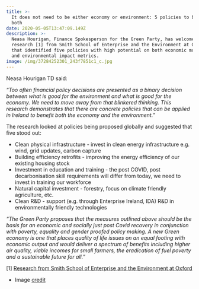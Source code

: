 ```yaml
---
title: >-
  It does not need to be either economy or environment: 5 policies to benefit
  both
date: 2020-05-05T13:47:09.149Z
description: >-
  Neasa Hourigan, Finance Spokesperson for the Green Party, has welcomed
  research [1] from Smith School of Enterprise and the Environment at Oxford
  that identified five policies with high potential on both economic multiplier
  and environmental impact metrics.
image: /img/37284252301_243f7851c1_c.jpg
---
```

Neasa Hourigan TD said:

_“Too often financial policy decisions are presented as a binary decision between what is good for the environment and what is good for the economy. We need to move away from that blinkered thinking. This research demonstrates that there are concrete policies that can be applied in Ireland to benefit both the economy and the environment.”_

The research looked at policies being proposed globally and suggested that five stood out:

* Clean physical infrastructure - invest in clean energy infrastructure e.g. wind, grid updates, carbon capture
* Building efficiency retrofits - improving the energy efficiency of our existing housing stock
* Investment in education and training - the post COVID, post decarbonisation skill requirements will differ from today, we need to invest in training our workforce
* Natural capital investment - forestry, focus on climate friendly agriculture, etc.
* Clean R&D - support (e.g. through Enterprise Ireland, IDA) R&D in environmentally friendly technologies

_“The Green Party proposes that the measures outlined above should be the basis for an economic and socially just post Covid recovery in conjunction with poverty, equality and gender proofed policy making. A new Green economy is one that places quality of life issues on an equal footing with economic output and would deliver a spectrum of benefits including higher air quality, viable incomes for small farmers, the eradication of fuel poverty and a sustainable future for all.”_

\[1] [Research from Smith School of Enterprise and the Environment at Oxford](https://www.smithschool.ox.ac.uk/publications/wpapers/workingpaper20-02.pdf)

* Image [credit](https://www.flickr.com/photos/glowform/37284252301)

